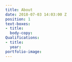 ```yaml
---
title: About
date: 2018-07-03 14:03:00 Z
position: 1
text-boxes:
- title: 
  body-copy: 
Qualifications:
- title: 
  year: 
portfolio-image: 
---
```


